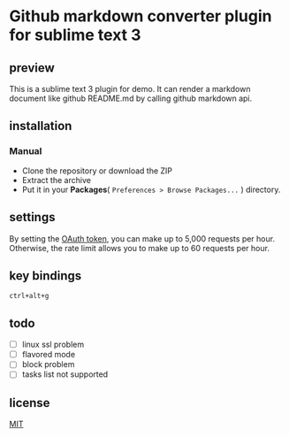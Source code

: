 # Github markdown converter plugin for sublime text 3
## preview
This is a sublime text 3 plugin for demo. It can render a markdown document like github README.md by calling github markdown api.

## installation
<!-- 
### Via Package Control
The easiest way is to install it via [Package Control](https://packagecontrol.io/).
* Go to **Command Palette** <kbd>Ctrl</kbd> + <kbd>Shift</kbd> + <kbd>P</kbd> or <kbd>⌘</kbd> + <kbd>Shift</kbd> + <kbd>P</kbd>
* Select **Package Control : Install Package**
* Search for **GithubMarkdown**
 -->
### Manual
* Clone the repository or download the ZIP
* Extract the archive
* Put it in your **Packages**( `Preferences > Browse Packages...` ) directory.

## settings
By setting the [OAuth token](https://github.com/settings/tokens), you can make up to 5,000 requests per hour. Otherwise, the rate limit allows you to make up to 60 requests per hour.

## key bindings
`ctrl+alt+g`

## todo
- [ ] linux ssl problem
- [ ] flavored mode
- [ ] block problem
- [ ] tasks list not supported

## license
[MIT](https://opensource.org/licenses/MIT)